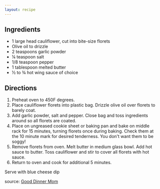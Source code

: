 ```yaml
---
layout: recipe
---
```


## Ingredients

- 1 large head cauliflower, cut into bite-size florets
- Olive oil to drizzle
- 2 teaspoons garlic powder
- &frac14; teaspoon salt
- 1/8 teaspoon pepper
- 1 tablespoon melted butter
- &frac12; to &frac34; hot wing sauce of choice

## Directions

1. Preheat oven to 450F degrees.
2. Place cauliflower florets into plastic bag. Drizzle olive oil over florets to barely coat.
3. Add garlic powder, salt and pepper. Close bag and toss ingredients around so all florets are coated.
4. Place on ungreased cookie sheet or baking pan and bake on middle rack for 15 minutes, turning florets once during baking. Check them at the 10 minute mark for desired tenderness. You don't want them to be soggy!
5. Remove florets from oven. Melt butter in medium glass bowl. Add hot sauce to butter. Toss cauliflower and stir to cover all florets with hot sauce.
6. Return to oven and cook for additional 5 minutes.

Serve with blue cheese dip

source: [Good Dinner Mom](http://www.gooddinnermom.com/cauliflower-buffalo-bites/)

	




